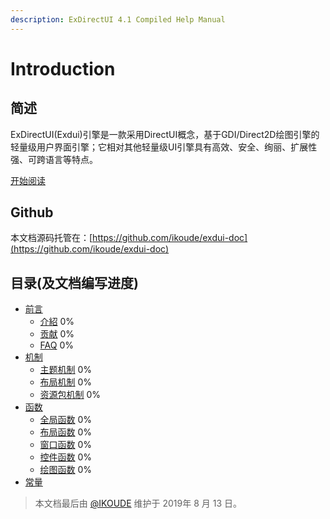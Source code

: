 ```yaml
---
description: ExDirectUI 4.1 Compiled Help Manual
---
```


# Introduction

## 简述

ExDirectUI\(Exdui\)引擎是一款采用DirectUI概念，基于GDI/Direct2D绘图引擎的轻量级用户界面引擎；它相对其他轻量级UI引擎具有高效、安全、绚丽、扩展性强、可跨语言等特点。

[开始阅读](./)

## Github

本文档源码托管在：[https://github.com/ikoude/exdui-doc](https://github.com/ikoude/exdui-doc)

## 目录\(及文档编写进度\)

* [前言]()
  * [介紹](preface/introduction.md) 0% 
  * [贡献](preface/contributing.md) 0% 
  * [FAQ](preface/faq.md) 0% 
* [机制](./)
  * [主题机制](./) 0%
  * [布局机制](./) 0%
  * [资源包机制](./) 0%
* [函数](https://)
  * [全局函数](./) 0%
  * [布局函数](./) 0%
  * [窗口函数](./) 0%
  * [控件函数](./) 0%
  * [绘图函数](./) 0%
* [常量](https://)

> 本文档最后由 [@IKOUDE](https://github.com/ikoude) 维护于 2019年 8 月 13 日。

